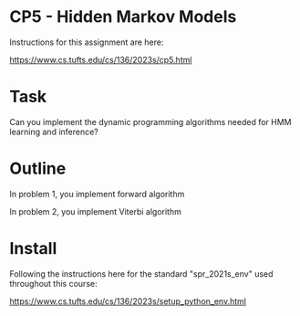 # CP5 - Hidden Markov Models

Instructions for this assignment are here:

https://www.cs.tufts.edu/cs/136/2023s/cp5.html

# Task

Can you implement the dynamic programming algorithms needed for HMM learning and inference?

# Outline

In problem 1, you implement forward algorithm

In problem 2, you implement Viterbi algorithm

# Install

Following the instructions here for the standard "spr_2021s_env" used throughout this course:

https://www.cs.tufts.edu/cs/136/2023s/setup_python_env.html


